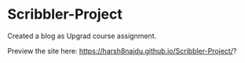 # Scribbler-Project
Created a blog as Upgrad course assignment.

Preview the site here: https://harsh8naidu.github.io/Scribbler-Project/?

